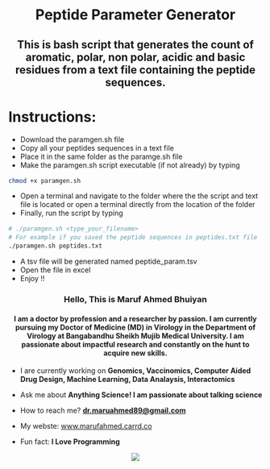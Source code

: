 <h1 align="center"> Peptide Parameter Generator </h1>
<h2 align="center"> This is bash script that generates the count of aromatic,  polar, non polar, acidic and basic residues from a text file containing the peptide sequences.</h2>

# Instructions:
- Download the paramgen.sh file
- Copy all your peptides sequences in a text file
- Place it in the same folder as the paramge.sh file
- Make the paramgen.sh script executable (if not already) by typing
```bash
chmod +x paramgen.sh
```
- Open a terminal and navigate to the folder where the the script and text file is located or open a terminal directly from the location of the folder
- Finally, run the script by typing
```bash
# ./paramgen.sh <type_your_filename>
# For example if you saved the peptide sequences in peptides.txt file
./paramgen.sh peptides.txt
```
- A tsv file will be generated named peptide_param.tsv
- Open the file in excel
- Enjoy !!


<h3 align="center"> Hello, This is Maruf Ahmed Bhuiyan </h3>
<h4 align="center"> I am a doctor by profession and a researcher by passion. I am currently pursuing my Doctor of Medicine (MD) in Virology in the Department of Virology at Bangabandhu Sheikh Mujib Medical University. I am passionate about impactful research and constantly on the hunt to acquire new skills. </h4>

- I are currently working on **Genomics, Vaccinomics, Computer Aided Drug Design, Machine Learning, Data Analaysis, Interactomics**

- Ask me about **Anything Science! I am passionate about talking science**

- How to reach me? **dr.maruahmed89@gmail.com**

- My webste: www.marufahmed.carrd.co

- Fun fact: **I Love Programming**

<p align="center">
  <a href="https://opensource.org/licenses/MIT">
    <img src="https://img.shields.io/badge/License-MIT-blue.svg"
  </a>
</p>

<h1 
![Footer](https://github.com/maruf-ahmed-bhuiyan/Peptide_Parameter_Generator/blob/main/blue-footer.png)

